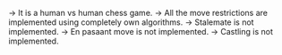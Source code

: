 -> It is a human vs human chess game.
-> All the move restrictions are implemented using completely own algorithms.
-> Stalemate is not implemented.
-> En pasaant move is not implemented.
-> Castling is not implemented.
